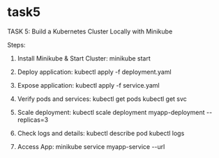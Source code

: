 # task5


TASK 5: Build a Kubernetes Cluster Locally with Minikube

Steps:

1. Install Minikube & Start Cluster:
   minikube start

2. Deploy application:
   kubectl apply -f deployment.yaml

3. Expose application:
   kubectl apply -f service.yaml

4. Verify pods and services:
   kubectl get pods
   kubectl get svc

5. Scale deployment:
   kubectl scale deployment myapp-deployment --replicas=3

6. Check logs and details:
   kubectl describe pod <pod-name>
   kubectl logs <pod-name>

7. Access App:
   minikube service myapp-service --url

